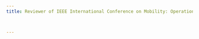 ```yaml
---
title: Reviewer of IEEE International Conference on Mobility: Operations, Services, and Technologies (MOST) 2023



---
```

